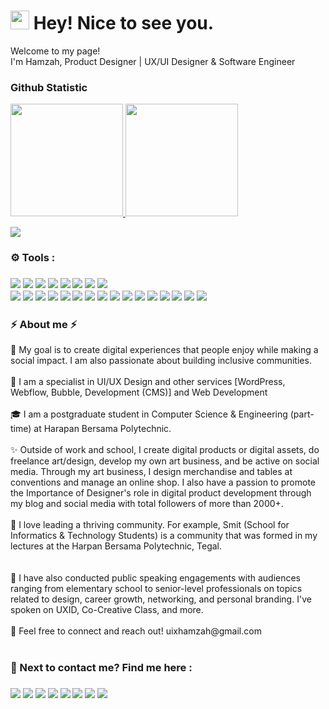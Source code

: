 <h1><img src="https://emojis.slackmojis.com/emojis/images/1531849430/4246/blob-sunglasses.gif?1531849430" width="30"/> Hey! Nice to see you.</h1>

<p>Welcome to my page! </br> I'm Hamzah, Product Designer | UX/UI Designer & Software Engineer</p>

### Github Statistic
<!--   Status github -->
<p align="left">
<a href="https://github.com/uixhamzah">
  <img height="180em" src="https://github-readme-stats-eight-theta.vercel.app/api?username=uixhamzah&show_icons=true&theme=algolia&include_all_commits=true&count_private=true"/>
  <img height="180em" src="https://github-readme-stats-eight-theta.vercel.app/api/top-langs/?username=uixhamzah&layout=compact&langs_count=8&theme=algolia"/>
</a></p>
<!-- end status -->
<!-- View -->
<img src="http://views.whatilearened.today/views/github/uixhamzah/views.svg"/>
 <!-- End View -->
 
<!-- #### Top Repositories
<a href="https://github.com/uixhamzah/github-readme-stats">
  <img align="center" src="https://github-readme-stats.vercel.app/api/pin/?username=uixhamzah&repo=github-readme-stats&theme=buefy" />
</a>
<a href="https://github.com/uixhamzah/uixhamzah.github.io">
  <img align="center" src="https://github-readme-stats.vercel.app/api/pin/?username=uixhamzah&repo=uixhamzah.github.io&theme=buefy" />
</a> -->

<!-- Tools -->
<h3> ⚙ Tools :<h3/>
  <p>
    <img src="https://img.shields.io/badge/-Visual%20Studio%20Code-23A9F2?style=flat-square&logo=Visual%20Studio%20Code&logoColor=white"/>
    <img src="https://img.shields.io/badge/-Github-181717?style=flat-square&logo=GitHub&logoColor=white"/>
    <img src="https://img.shields.io/badge/-Git-F44D27?style=flat-square&logo=Git&logoColor=white"/>
    <img src="https://img.shields.io/badge/-Apache-D22128?style=flat-square&logo=Apache&logoColor=white"/>
    <img src="https://img.shields.io/badge/-Trello-0079BF?style=flat-square&logo=Trello&logoColor=white"/>
    <img src="https://img.shields.io/badge/-Slack-E01563?style=flat-square&logo=Slack&logoColor=white"/>
    <img src="https://img.shields.io/badge/-MySQL-F29111?style=flat-square&logo=MySQL&logoColor=white"/>
    <img src="https://img.shields.io/badge/-Notion-000000?style=flat-square&logo=Notion&logoColor=white"/><br/>
    <img src="https://img.shields.io/badge/-Vue.js-42B883?style=flat-square&logo=Vue.js&logoColor=white"/>
    <img src="https://img.shields.io/badge/-Laravel-F55247?style=flat-square&logo=Laravel&logoColor=white"/>
    <img src="https://img.shields.io/badge/-Storybook-FF4785?style=flat-square&logo=Storybook&logoColor=white"/>
    <img src="https://img.shields.io/badge/-WebPack-1C78C0?style=flat-square&logo=WebPack&logoColor=white"/>
    <img src="https://img.shields.io/badge/-ESLint-4B32C3?style=flat-square&logo=ESLint&logoColor=white"/>
    <img src="https://img.shields.io/badge/-HTML5-E34F26?style=flat-square&logo=HTML5&logoColor=white"/>
    <img src="https://img.shields.io/badge/-CSS3-1572B6?style=flat-square&logo=CSS3&logoColor=white"/>
    <img src="https://img.shields.io/badge/-Google%20Cloud-4285F4?style=flat-square&logo=Google%20Cloud&logoColor=white"/>
    <img src="https://img.shields.io/badge/-Codacy-222F29?style=flat-square&logo=Codacy&logoColor=white"/>
    <img src="https://img.shields.io/badge/-Figma-F24E1E?style=flat-square&logo=Figma&logoColor=white"/>
    <img src="https://img.shields.io/badge/-Adobe XD-FF61F6?style=flat-square&logo=Adobe XD&logoColor=white"/>
    <img src="https://img.shields.io/badge/-Adobe Photoshop-31A8FF?style=flat-square&logo=Adobe Photoshop&logoColor=white"/>
    <img src="https://img.shields.io/badge/-Adobe Illustrato-FF9A00?style=flat-square&logo=Adobe Illustrator&logoColor=white"/>
    <img src="https://img.shields.io/badge/-Proto.io-34A7C1?style=flat-square&logo=Proto.io&logoColor=white"/>
    <img src="https://img.shields.io/badge/-Google Analytics-E37400?style=flat-square&logo=Google Analytics&logoColor=white"/>
    <img src="https://img.shields.io/badge/-Google Tag Manager-246FDB?style=flat-square&logo=Google Tag Manager&logoColor=white"/>
  </p>
</p>
<p>

<h3>⚡️ About me ⚡️</h3>
<p>
🌟 My goal is to create digital experiences that people enjoy while making a social impact. I am also passionate about building inclusive communities.
<br/><br/>
🌿 I am a specialist in UI/UX Design and other services [WordPress, Webflow, Bubble, Development (CMS)] and Web Development
<br/><br/>
🎓 I am a postgraduate student in Computer Science & Engineering (part-time) at Harapan Bersama Polytechnic.
<br/><br/>
✨ Outside of work and school, I create digital products or digital assets, do freelance art/design, develop my own art business, and be active on social media. Through my art business, I design merchandise and tables at conventions and manage an online shop. I also have a passion to promote the Importance of Designer's role in digital product development through my blog and social media with total followers of more than 2000+.
<br/><br/>
🤗 I love leading a thriving community. For example, Smit (School for Informatics & Technology Students) is a community that was formed in my lectures at the Harpan Bersama Polytechnic, Tegal.
<br/><br/><br/>
🙌 I have also conducted public speaking engagements with audiences ranging from elementary school to senior-level professionals on topics related to design, career growth, networking, and personal branding. I've spoken on UXID, Co-Creative Class, and more.
<br/><br/>
👋 Feel free to connect and reach out!
uixhamzah@gmail.com
<br/><br/>
</p>

  <h3>📣 Next to contact me? Find me here :<h3/>
  <a href="mailto:contact@uixhamzah@gmail.com?subject=[GitHub]%20🔥%20Contact&body=Hi %20Hamzah%2C%0A%0AI%20come%20to%20you%20today%20after%20looking%20on%20your%20GitHub%20for..."><img src="https://img.shields.io/badge/e‑mail-D14836.svg?style=for-the-badge&logo=GMail&logoColor=white"/></a>
  <a href="https://linkedin.com/in/amirrhamzahh"><img src="https://img.shields.io/badge/linkedin-0077B5.svg?style=for-the-badge&logo=linkedin&logoColor=white"/></a>
  <a href="https://www.behance.net/uixhamzah"><img src="https://img.shields.io/badge/behance-1DA1F2.svg?style=for-the-badge&logo=behance&logoColor=white"/></a>
  <a href="https://dribbble.com/uixhamzah"><img src="https://img.shields.io/badge/dribbble-1DA1F2.svg?style=for-the-badge&logo=dribbble&logoColor=white"/></a>
  <a href="https://uix-hamzah.medium.com/"><img src="https://img.shields.io/badge/Medium-0D1117.svg?style=for-the-badge&logo=Medium&logoColor=white"/></a>
  <a href="https://twitter.com/uixhamzah"><img src="https://img.shields.io/badge/twitter-1DA1F2.svg?style=for-the-badge&logo=twitter&logoColor=white"/></a>
  <a href="https://www.instagram.com/uixhamzah/"><img src="https://img.shields.io/badge/instagram-E4405F.svg?style=for-the-badge&logo=instagram&logoColor=white"/></a>
  <a href="https://www.facebook.com/uixhamzah/"><img src="https://img.shields.io/badge/Facebook-385490.svg?style=for-the-badge&logo=Facebook&logoColor=white"/></a>
</p>
